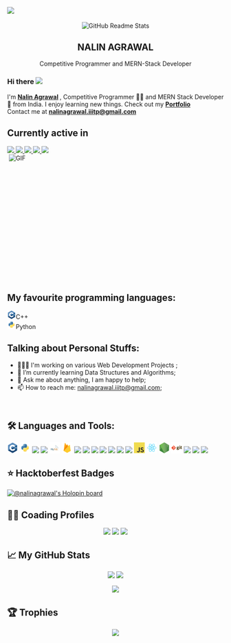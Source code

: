 
![](https://visitor-badge.laobi.icu/badge?page_id=nalin.programmer.nalin-programmer)
<p align="center">
 <img width="100px" src="https://res.cloudinary.com/anuraghazra/image/upload/v1594908242/logo_ccswme.svg" align="center" alt="GitHub Readme Stats" />
 <h2 align="center">NALIN AGRAWAL</h2>
 <p align="center">Competitive Programmer and MERN-Stack Developer</p>
</p>

### Hi there <img src="https://media.giphy.com/media/hvRJCLFzcasrR4ia7z/giphy.gif" width="25px">


I'm <b> [Nalin Agrawal](https://www.linkedin.com/in/nalin-agrawal/) </b>, Competitive Programmer 👨‍💻 and MERN Stack Developer 🚀 from India. I enjoy learning new things.
Check out my <b><a href="https://nalin-programmer.github.io/Portfolio/">Portfolio</a></b><br/>
Contact me at <b>nalinagrawal.iiitp@gmail.com</b><br/>

## Currently active in
<a href="https://www.linkedin.com/in/nalin-agrawal/">
<img
src="https://camo.githubusercontent.com/45e6bebceba49c2cf76b1b3770b1adbe24e6c454/68747470733a2f2f6564656e742e6769746875622e696f2f537570657254696e7949636f6e732f696d616765732f7376672f6c696e6b6564696e2e737667" width="50px" />
</a>
<a href="https://www.codechef.com/users/nalin999"><img
src="https://avatars1.githubusercontent.com/u/11960354?s=460&u=a77c97db3237e61ac0548a9d887f35c74c7e595e&v=4" width="50px"/>
</a>
<a href="https://codeforces.com/profile/NalinAgrawal"><img
src="https://cdn.jsdelivr.net/npm/simple-icons@3.6.1/icons/codeforces.svg" width="50px"/>
</a> 
<a href="https://leetcode.com/nalin-programmer/"><img
src="https://leetcode.com/static/images/LeetCode_logo.png" width="50px"/>
</a>
<a href="https://github.com/nalin-programmer"><img src="https://camo.githubusercontent.com/d0518022b7a02d405ad5112a0c8aa455cbfe952e/68747470733a2f2f6564656e742e6769746875622e696f2f537570657254696e7949636f6e732f696d616765732f7376672f6769746875622e737667" width="50px" />
</a>
<br/>



 <img align="right" alt="GIF" src="https://github.com/abhisheknaiidu/abhisheknaiidu/blob/master/code.gif?raw=true" width="500" height="320" />

## My favourite programming languages:
<code><img height="20" src="https://raw.githubusercontent.com/github/explore/80688e429a7d4ef2fca1e82350fe8e3517d3494d/topics/cpp/cpp.png"></code>C++<br>
<code><img height="20" src="https://raw.githubusercontent.com/github/explore/80688e429a7d4ef2fca1e82350fe8e3517d3494d/topics/python/python.png"></code>Python<br>

## <b>Talking about Personal Stuffs:</b>
- 👨🏽‍💻 I'm working on various Web Development Projects ;
- 🌱 I’m currently learning Data Structures and Algorithms; 
- 💬 Ask me about anything, I am happy to help;
- 📫 How to reach me: [nalinagrawal.iiitp@gmail.com](nalinagrawal.iiitp@gmail.com); 
<br>

 ## 🛠️ Languages and Tools:
 
<code><img height="25" src="https://raw.githubusercontent.com/github/explore/80688e429a7d4ef2fca1e82350fe8e3517d3494d/topics/cpp/cpp.png"></code>
<code><img height="25" src="https://raw.githubusercontent.com/github/explore/80688e429a7d4ef2fca1e82350fe8e3517d3494d/topics/python/python.png"></code>
<code><img height="25" src="https://cdn.worldvectorlogo.com/logos/java-14.svg"></code>
<code><img height="25" src="https://cdn.worldvectorlogo.com/logos/android-4.svg"></code>
<code><img height="25" src="https://raw.githubusercontent.com/github/explore/80688e429a7d4ef2fca1e82350fe8e3517d3494d/topics/mysql/mysql.png"></code>
<code><img height="25" src="https://raw.githubusercontent.com/github/explore/80688e429a7d4ef2fca1e82350fe8e3517d3494d/topics/firebase/firebase.png"></code>
<code><img height="25" src="https://cdn.worldvectorlogo.com/logos/html-1.svg"></code>
<code><img height="25" src="https://cdn.worldvectorlogo.com/logos/css-3.svg"></code>
<code><img height="25" src="https://cdn.worldvectorlogo.com/logos/sass-1.svg"></code>
<code><img height="25" src="https://cdn.worldvectorlogo.com/logos/bootstrap-4.svg"></code>
<code><img height="25" src="https://cdn.worldvectorlogo.com/logos/redux.svg"></code>
<code><img height="25" src="https://cdn.worldvectorlogo.com/logos/yarn.svg"></code>
<code><img height="25" src="https://cdn.freebiesupply.com/logos/thumbs/2x/npm-logo.png"></code>
<code><img height="25" src="https://raw.githubusercontent.com/github/explore/80688e429a7d4ef2fca1e82350fe8e3517d3494d/topics/javascript/javascript.png"></code>
<code><img height="25" src="https://raw.githubusercontent.com/github/explore/80688e429a7d4ef2fca1e82350fe8e3517d3494d/topics/react/react.png"></code>
<code><img height="25" src="https://raw.githubusercontent.com/github/explore/80688e429a7d4ef2fca1e82350fe8e3517d3494d/topics/nodejs/nodejs.png"></code>
<code><img height="25" src="https://raw.githubusercontent.com/github/explore/80688e429a7d4ef2fca1e82350fe8e3517d3494d/topics/git/git.png"></code>
<code><img height="25" src="https://cdn.worldvectorlogo.com/logos/git-icon.svg"></code>
<code><img height="25" src="https://cdn.worldvectorlogo.com/logos/github-icon-1.svg"></code>
<code><img height="25" src="https://cdn.iconscout.com/icon/free/png-512/heroku-5-569467.png"></code>

## ⭐ Hacktoberfest Badges
 [![@nalinagrawal's Holopin board](https://holopin.me/nalinagrawal)](https://holopin.io/@nalinagrawal)

## 🧑‍💻 Coading Profiles
<p align="center">
<img  src="https://leetcard.jacoblin.cool/NalinAgrawal?theme=light"/>
<img  src="https://codeforces-stats-api.herokuapp.com/stats?username=NalinAgrawal&theme=1"/>
<img  src="https://geeks-for-geeks-stats-api-napiyo.vercel.app/?userName=nalinagrawal123"/>
</p>
<!--[![Nalin's LeetCode stats](https://leetcode-stats-six.vercel.app/?username=NalinAgrawal&theme=dark)](https://leetcode.com/NalinAgrawal/)
[![Nalin's geeksForgeeks stats](https://geeks-for-geeks-stats-api-napiyo.vercel.app/?userName=nalinagrawal123)](https://auth.geeksforgeeks.org/user/nalinagrawal123)
![Codeforces Stats Card](https://codeforces-stats-api.herokuapp.com/stats?username=NalinAgrawal&theme=1)-->

## 📈 My GitHub Stats
<p float="left" align="center">
<img height="180em" src="https://github-readme-stats.vercel.app/api?username=nalin-programmer&show_icons=true&hide_border=true&&count_private=true&include_all_commits=true" /> 
<img height="180em" src="https://github-readme-stats.vercel.app/api/top-langs/?username=nalin-programmer&show_icons=true&hide_border=true&layout=compact&langs_count=8"/>
</p>
<!-- [![Nalin's github stats](https://github-readme-stats.vercel.app/api?username=nalin-programmer&show_icons=true&theme=react)](https://github.com/nalin-programmer/github-readme-stats)
[![Top Langs](https://github-readme-stats.vercel.app/api/top-langs/?username=nalin-programmer&layout=compact&theme=dark)](https://github.com/nalin-programmer/github-readme-stats) -->

<p align="center">
 <img src="https://github-readme-streak-stats.herokuapp.com/?user=nalin-programmer"/>
<!-- [![GitHub Streak](https://github-readme-streak-stats.herokuapp.com/?user=nalin-programmer)](https://github.com/DenverCoder1/github-readme-streak-stats) -->
</p>
<!--  <img src="https://github-readme-stats.vercel.app/api?username=nalin-programmer&show_icons=true&theme=gotham" alt="nalin-programmer" /> -->

## 🏆 Trophies
<div align="center">
<img src="https://github-profile-trophy.vercel.app/?username=nalin-programmer&theme=onedark&column=4&no-bg=true"></img>
</div>

